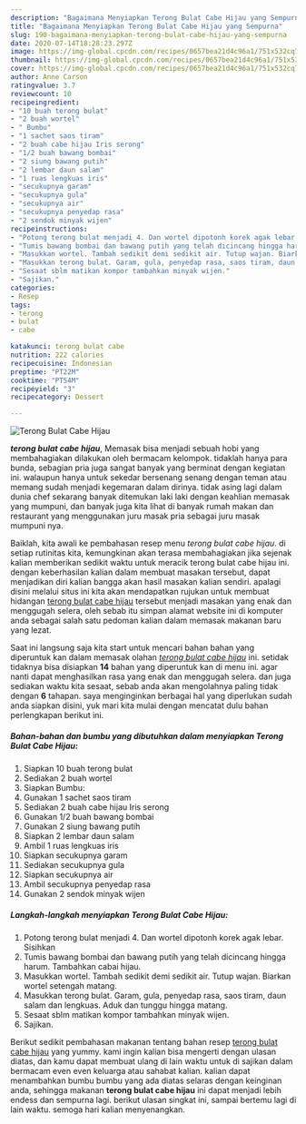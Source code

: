 ```yaml
---
description: "Bagaimana Menyiapkan Terong Bulat Cabe Hijau yang Sempurna"
title: "Bagaimana Menyiapkan Terong Bulat Cabe Hijau yang Sempurna"
slug: 190-bagaimana-menyiapkan-terong-bulat-cabe-hijau-yang-sempurna
date: 2020-07-14T18:28:23.297Z
image: https://img-global.cpcdn.com/recipes/0657bea21d4c96a1/751x532cq70/terong-bulat-cabe-hijau-foto-resep-utama.jpg
thumbnail: https://img-global.cpcdn.com/recipes/0657bea21d4c96a1/751x532cq70/terong-bulat-cabe-hijau-foto-resep-utama.jpg
cover: https://img-global.cpcdn.com/recipes/0657bea21d4c96a1/751x532cq70/terong-bulat-cabe-hijau-foto-resep-utama.jpg
author: Anne Carson
ratingvalue: 3.7
reviewcount: 10
recipeingredient:
- "10 buah terong bulat"
- "2 buah wortel"
- " Bumbu"
- "1 sachet saos tiram"
- "2 buah cabe hijau Iris serong"
- "1/2 buah bawang bombai"
- "2 siung bawang putih"
- "2 lembar daun salam"
- "1 ruas lengkuas iris"
- "secukupnya garam"
- "secukupnya gula"
- "secukupnya air"
- "secukupnya penyedap rasa"
- "2 sendok minyak wijen"
recipeinstructions:
- "Potong terong bulat menjadi 4. Dan wortel dipotonh korek agak lebar. Sisihkan"
- "Tumis bawang bombai dan bawang putih yang telah dicincang hingga harum. Tambahkan cabai hijau."
- "Masukkan wortel. Tambah sedikit demi sedikit air. Tutup wajan. Biarkan wortel setengah matang."
- "Masukkan terong bulat. Garam, gula, penyedap rasa, saos tiram, daun salam dan lengkuas. Aduk dan tunggu hingga matang."
- "Sesaat sblm matikan kompor tambahkan minyak wijen."
- "Sajikan."
categories:
- Resep
tags:
- terong
- bulat
- cabe

katakunci: terong bulat cabe 
nutrition: 222 calories
recipecuisine: Indonesian
preptime: "PT22M"
cooktime: "PT54M"
recipeyield: "3"
recipecategory: Dessert

---
```



![Terong Bulat Cabe Hijau](https://img-global.cpcdn.com/recipes/0657bea21d4c96a1/751x532cq70/terong-bulat-cabe-hijau-foto-resep-utama.jpg)

<b><i>terong bulat cabe hijau</i></b>, Memasak bisa menjadi sebuah hobi yang membahagiakan dilakukan oleh bermacam kelompok. tidaklah hanya para bunda, sebagian pria juga sangat banyak yang berminat dengan kegiatan ini. walaupun hanya untuk sekedar bersenang senang dengan teman atau memang sudah menjadi kegemaran dalam dirinya. tidak asing lagi dalam dunia chef sekarang banyak ditemukan laki laki dengan keahlian memasak yang mumpuni, dan banyak juga kita lihat di banyak rumah makan dan restaurant yang menggunakan juru masak pria sebagai juru masak mumpuni nya.

Baiklah, kita awali ke pembahasan resep menu <i>terong bulat cabe hijau</i>. di setiap rutinitas kita, kemungkinan akan terasa membahagiakan jika sejenak kalian memberikan sedikit waktu untuk meracik terong bulat cabe hijau ini. dengan keberhasilan kalian dalam membuat masakan tersebut, dapat menjadikan diri kalian bangga akan hasil masakan kalian sendiri. apalagi disini melalui situs ini kita akan mendapatkan rujukan untuk membuat hidangan <u>terong bulat cabe hijau</u> tersebut menjadi masakan yang enak dan menggugah selera, oleh sebab itu simpan alamat website ini di komputer anda sebagai salah satu pedoman kalian dalam memasak makanan baru yang lezat.




Saat ini langsung saja kita start untuk mencari bahan bahan yang diperuntuk kan dalam memasak olahan <u><i>terong bulat cabe hijau</i></u> ini. setidak tidaknya bisa disiapkan <b>14</b> bahan yang diperuntuk kan di menu ini. agar nanti dapat menghasilkan rasa yang enak dan menggugah selera. dan juga sediakan waktu kita sesaat, sebab anda akan mengolahnya paling tidak dengan <b>6</b> tahapan. saya menginginkan berbagai hal yang diperlukan sudah anda siapkan disini, yuk mari kita mulai dengan mencatat dulu bahan perlengkapan berikut ini.

<!--inarticleads1-->

##### Bahan-bahan dan bumbu yang dibutuhkan dalam menyiapkan Terong Bulat Cabe Hijau:

1. Siapkan 10 buah terong bulat
1. Sediakan 2 buah wortel
1. Siapkan  Bumbu:
1. Gunakan 1 sachet saos tiram
1. Sediakan 2 buah cabe hijau Iris serong
1. Gunakan 1/2 buah bawang bombai
1. Gunakan 2 siung bawang putih
1. Siapkan 2 lembar daun salam
1. Ambil 1 ruas lengkuas iris
1. Siapkan secukupnya garam
1. Sediakan secukupnya gula
1. Siapkan secukupnya air
1. Ambil secukupnya penyedap rasa
1. Gunakan 2 sendok minyak wijen




<!--inarticleads2-->

##### Langkah-langkah menyiapkan Terong Bulat Cabe Hijau:

1. Potong terong bulat menjadi 4. Dan wortel dipotonh korek agak lebar. Sisihkan
1. Tumis bawang bombai dan bawang putih yang telah dicincang hingga harum. Tambahkan cabai hijau.
1. Masukkan wortel. Tambah sedikit demi sedikit air. Tutup wajan. Biarkan wortel setengah matang.
1. Masukkan terong bulat. Garam, gula, penyedap rasa, saos tiram, daun salam dan lengkuas. Aduk dan tunggu hingga matang.
1. Sesaat sblm matikan kompor tambahkan minyak wijen.
1. Sajikan.




Berikut sedikit pembahasan makanan tentang bahan resep <u>terong bulat cabe hijau</u> yang yummy. kami ingin kalian bisa mengerti dengan ulasan diatas, dan kamu dapat membuat ulang di lain waktu untuk di sajikan dalam bermacam even even keluarga atau sahabat kalian. kalian dapat menambahkan bumbu bumbu yang ada diatas selaras dengan keinginan anda, sehingga makanan <b>terong bulat cabe hijau</b> ini dapat menjadi lebih endess dan sempurna lagi. berikut ulasan singkat ini, sampai bertemu lagi di lain waktu. semoga hari kalian menyenangkan.

